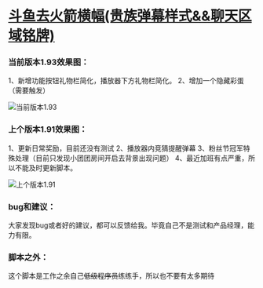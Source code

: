 # [斗鱼去火箭横幅(贵族弹幕样式&&聊天区域铭牌)](https://greasyfork.org/zh-CN/scripts/381934-%E6%96%97%E9%B1%BC%E5%8E%BB%E7%81%AB%E7%AE%AD%E6%A8%AA%E5%B9%85)

### 当前版本1.93效果图：

1、新增功能按钮礼物栏简化，播放器下方礼物栏简化。
2、增加一个隐藏彩蛋（需要触发）

![当前版本1.93](https://wah0713.github.io/myTampermonkey/image/douyu1.93.png)

### 上个版本1.91效果图：

1、更新日常奖励，目前还没有测试
2、播放器内竞猜提醒弹幕
3、粉丝节冠军特殊处理（目前只发现小团团房间开启去背景出现问题）
4、最近加班有点严重，所以不能及时更新脚本。

![上个版本1.91](https://wah0713.github.io/myTampermonkey/image/douyu1.91.png)

### bug和建议：

大家发现bug或者好的建议，都可以反馈给我。毕竟自己不是测试和产品经理，能力有限。

### 脚本之外：

这个脚本是工作之余自己<del>低级程序员</del>练练手，所以也不要有太多期待
